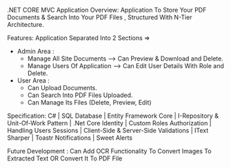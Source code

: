 .NET CORE MVC Application
Overview: Application To Store Your PDF Documents & Search Into Your PDF Files ,
Structured With N-Tier Architecture.

Features: Application Separated Into 2 Sections => 
 - Admin Area :
   -  Manage All Site Documents --> Can Preview & Download and Delete.
   -  Manage Users Of Application --> Can Edit User Details With Role and Delete.   
 - User Area :
   -  Can Upload Documents.
   -  Can Search Into PDF Files Uploaded.
   -  Can Manage Its Files (Delete, Preview, Edit)

Specification:
C# | SQL Database | Entity Framework Core | I-Repository & Unit-Of-Work Pattern |
.Net Core Identity | Custom Roles Authorization | Handling Users Sessions |
Client-Side & Server-Side Validations | IText Sharper | Toastr Notifications | Sweet Alerts

Future Development : Can Add OCR Functionality To Convert Images To Extracted Text OR Convert It To PDF File
